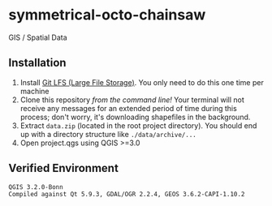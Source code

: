 # symmetrical-octo-chainsaw
GIS / Spatial Data

## Installation

1. Install [Git LFS (Large File Storage)](https://git-lfs.github.com/). You only need to do this one time per machine
2. Clone this repository *from the command line!* Your terminal will not receive any messages for an extended period of time during this process; don't worry, it's downloading shapefiles in the background.
3. Extract `data.zip` (located in the root project directory). You should end up with a directory structure like `./data/archive/...`
4. Open project.qgs using QGIS >=3.0

## Verified Environment
    QGIS 3.2.0-Bonn
    Compiled against Qt 5.9.3, GDAL/OGR 2.2.4, GEOS 3.6.2-CAPI-1.10.2